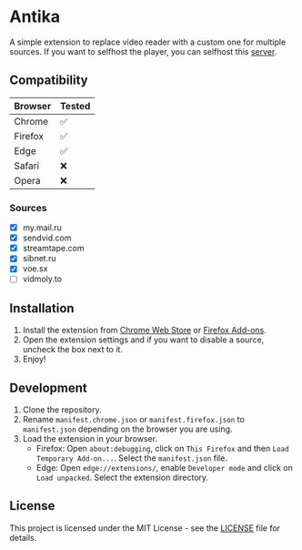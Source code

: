 # Antika
A simple extension to replace video reader with a custom one for multiple sources.
If you want to selfhost the player, you can selfhost this [server](https://github.com/oriionn/antika-server).

## Compatibility
| Browser | Tested |
|---------|---------|
| Chrome  | ✅   |
| Firefox | ✅   |
| Edge    | ✅   |
| Safari  | ❌   |
| Opera   | ❌   |

### Sources
- [x] my.mail.ru
- [x] sendvid.com
- [x] streamtape.com
- [x] sibnet.ru
- [x] voe.sx
- [ ] vidmoly.to

## Installation
1. Install the extension from [Chrome Web Store](https://google.com/?q=Not%20available) or [Firefox Add-ons](https://google.com/?q=Not%20available).
2. Open the extension settings and if you want to disable a source, uncheck the box next to it.
3. Enjoy!

## Development
1. Clone the repository.
2. Rename `manifest.chrome.json` or `manifest.firefox.json` to `manifest.json` depending on the browser you are using.
3. Load the extension in your browser.
   - Firefox: Open `about:debugging`, click on `This Firefox` and then `Load Temporary Add-on...`. Select the `manifest.json` file.
   - Edge: Open `edge://extensions/`, enable `Developer mode` and click on `Load unpacked`. Select the extension directory.

## License
This project is licensed under the MIT License - see the [LICENSE](LICENSE) file for details.
